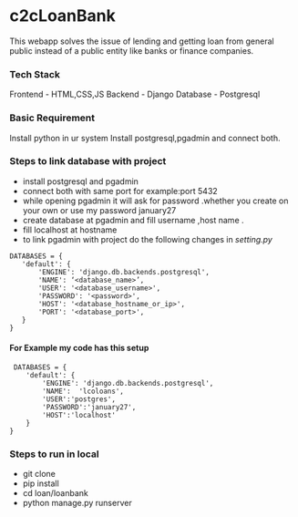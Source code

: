 ﻿# c2cLoanBank
 
 This webapp solves the issue of lending and getting loan from general public instead of a public entity like banks or finance companies.
 
### Tech Stack
  Frontend - HTML,CSS,JS
  Backend - Django
  Database - Postgresql
  
### Basic Requirement
  Install python in ur system
  Install postgresql,pgadmin and connect both.

### Steps to link database with project
- install postgresql and pgadmin 
- connect both with same port for example:port 5432
- while opening pgadmin it will ask for password .whether you create on  your own or use my password january27
- create database at pgadmin and fill username ,host name .
- fill localhost at hostname
- to link pgadmin with project do the following changes in *setting.py* 
```
DATABASES = {
   'default': {
       'ENGINE': 'django.db.backends.postgresql',
       'NAME': ‘<database_name>’,
       'USER': '<database_username>',
       'PASSWORD': '<password>',
       'HOST': '<database_hostname_or_ip>',
       'PORT': '<database_port>',
   }
}
```
#### For Example my code has this setup
```
 DATABASES = {
    'default': {
        'ENGINE': 'django.db.backends.postgresql',
        'NAME':  'lcoloans',
        'USER':'postgres',
        'PASSWORD':'january27',
        'HOST':'localhost'
    }
}
```

### Steps to run in local

- git clone
- pip install
- cd loan/loanbank
- python manage.py runserver

